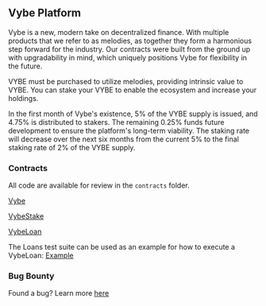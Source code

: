 ## Vybe Platform

Vybe is a new, modern take on decentralized finance. With multiple products that we refer to as melodies, as together they form a harmonious step forward for the industry. Our contracts were built from the ground up with upgradability in mind, which uniquely positions Vybe for flexibility in the future.

VYBE must be purchased to utilize melodies, providing intrinsic value to VYBE. You can stake your VYBE to enable the ecosystem and increase your holdings.

In the first month of Vybe's existence, 5% of the VYBE supply is issued, and 4.75% is distributed to stakers. The remaining 0.25% funds future development to ensure the platform's long-term viability. The staking rate will decrease over the next six months from the current 5% to the final staking rate of 2% of the VYBE supply.

### Contracts
All code are available for review in the `contracts` folder.

[Vybe](https://etherscan.io/address/0x3A1c1d1c06bE03cDDC4d3332F7C20e1B37c97CE9)

[VybeStake](https://etherscan.io/address/0x1Bcc32Ac1C994CE7e9526FbaF95f37AbC0B2EC39)

[VybeLoan](https://etherscan.io/address/0x382EE41496E0Bb88F046F2C0D1Cf894F8D272BD5)

The Loans test suite can be used as an example for how to execute a VybeLoan: [Example](https://github.com/vybetoken/vybe/blob/master/test/loan.sol) 

### Bug Bounty

Found a bug? Learn more [here](https://medium.com/vybetoken/vybe-announces-bug-bounty-de054ae8ec22)
